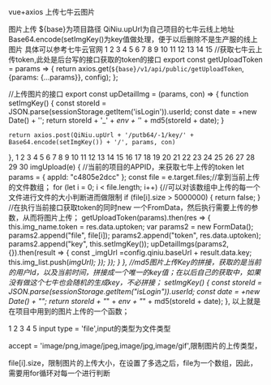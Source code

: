 vue+axios 上传七牛云图片


图片上传
${base}为项目路径
QiNiu.upUrl为自己项目的七牛云线上地址
Base64.encode(setImgKey()为key值做处理，便于以后删除不是生产服的线上图片
具体可以参考七牛云官网
1
2
3
4
5
6
7
8
9
10
11
12
13
14
15
//获取七牛云上传token,此处是后台写的接口获取的token的接口
export const getUploadToken = params => {
    return axios.get(`${base}/v1/api/public/getUploadToken`, {params: {...params}}, config);
};

//上传图片的接口
export const upDetailImg = (params, con) => {
    function setImgKey() {
        const storeId = JSON.parse(sessionStorage.getItem('isLogin')).userId;
        const date = +new Date() + '';
        return storeId + '_' + _env + '_' + md5(storeId + date);
    }

    return axios.post(QiNiu.upUrl + '/putb64/-1/key/' + Base64.encode(setImgKey()) + '/', params, con)
},
1
2
3
4
5
6
7
8
9
10
11
12
13
14
15
16
17
18
19
20
21
22
23
24
25
26
27
28
29
30
imgUpload(e) {
    //当前的项目的APPID，来获取七牛上传的token
    let params = {
        appId: "c4805e2dcc"
    };
    const file = e.target.files;//拿到当前上传的文件数组；
    for (let i = 0; i < file.length; i++) {//可以对该数组中上传的每一个文件进行文件的大小判断进而做限制
        if (file[i].size > 5000000) {
            return false;
        }
        //在执行当前接口获取token的同时new 一个FromData，然后执行需要上传的参数，从而将图片上传；
        getUploadToken(params).then(res => {
            this.img_name.token = res.data.uptoken;
            var params2 = new FormData();
            params2.append("file", file[i]);
            params2.append("token", res.data.uptoken);
            params2.append("key", this.setImgKey());
            upDetailImgs(params2, {}).then(result => {
                const _imgUrl =config.qiniu.baseUrl + result.data.key;
                this.img_list.push(_imgUrl);
            });
        });
    }
},
//md5图片上传Key的拼接，获取的是当前的用户Id，以及当前时间，拼接成一个唯一的key值；在以后自己的获取中，如果没有做这个七牛也会随机的生成key，不必拼接；
setImgKey() {
  const storeId = JSON.parse(sessionStorage.getItem("isLogin")).userId;
  const date = +new Date() + "";
  return storeId + "_" + _env + "_" + md5(storeId + date);
},
以上就是在项目中用到的图片上传的一个函数；

1
2
3
4
5
input type = 'file',input的类型为文件类型

accept = 'image/png,image/jpeg,image/jpg,image/gif',限制图片的上传类型，

file[i].size，限制图片的上传大小，在设置了多选之后，file为一个数组，因此，需要用for循环对每一个进行判断
